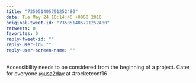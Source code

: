 ```yaml
---
title: "735051405791252480"
date: Tue May 24 10:14:46 +0000 2016
original-tweet-id: "735051405791252480"
retweets: 0
favorites: 0
reply-tweet-id: ""
reply-user-id: ""
reply-user-screen-name: ""
---
```

Accessibility needs to be considered from the beginning of a project. Cater for everyone <a href="https://twitter.com/usa2day">@usa2day</a> at #rocketconf16
